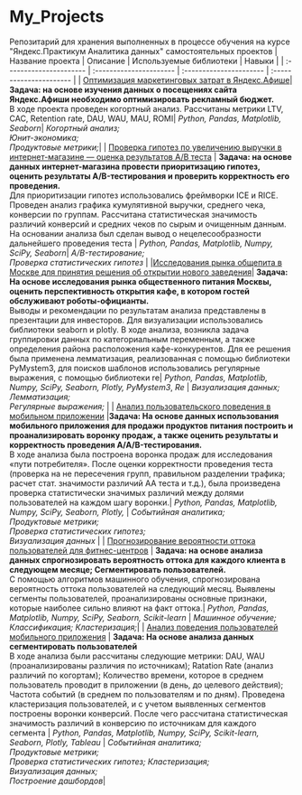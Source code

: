 # My_Projects
Репозитарий для хранения выполненных в процессе обучения на курсе "Яндекс.Практикум Аналитика данных" самостоятельных проектов
| Название проекта | Описание | Используемые библиотеки | Навыки |
| :---------------------- | :---------------------- | :---------------------- | :---------------------- |
| [Оптимизация маркетинговых затрат в Яндекс.Афише](https://github.com/DmitriKuzyakin/My_Projects/tree/main/%D0%90%D0%BD%D0%B0%D0%BB%D0%B8%D0%B7%20%D0%B1%D0%B8%D0%B7%D0%BD%D0%B5%D1%81%20%D0%BF%D0%BE%D0%BA%D0%B0%D0%B7%D0%B0%D1%82%D0%B5%D0%BB%D0%B5%D0%B9)| **Задача: на основе изучения данных о посещениях сайта Яндекс.Афиши необходимо оптимизировать рекламный бюджет.**<br>  В ходе проекта проведен когортный анализ. Рассчитаны метрики LTV, CAC, Retention rate, DAU, WAU, MAU, ROMI| *Python,* *Pandas,* *Matplotlib,* *Seaborn*| *Когортный анализ;* <br>  *Юнит-экономика;* <br> *Продуктовые метрики;*|
| [Проверка гипотез по увеличению выручки в интернет-магазине — оценка результатов A/B теста](https://github.com/DmitriKuzyakin/My_Projects/tree/main/AB%20test) | **Задача: на основе данных интернет-магазина провести приоритизацию гипотез, оценить результаты A/B-тестирования и проверить корректность его проведения.** <br>Для приоритизации гипотез использовались фреймворки ICE и RICE. Проведен анализ графика кумулятивной выручки, среднего чека, конверсии по группам. Рассчитана статистическая значимость различий конверсий и средних чеков по сырым и очищенным данным. На основании анализа был сделан вывод о нецелесообразности дальнейшего проведения теста | *Python,* *Pandas,* *Matplotlib,* *Numpy,* *SciPy,* *Seaborn*| *A/B-тестирование;* <br>*Проверка статистических гипотез* |
|[Исследования рынка общепита в Москве для принятия решения об открытии нового заведения](https://github.com/DmitriKuzyakin/My_Projects/tree/main/%D0%A0%D1%8B%D0%BD%D0%BE%D0%BA%20%D0%BE%D0%B1%D1%89%D0%B5%D0%BF%D0%B8%D1%82%D0%B0%20%D0%9C%D0%BE%D1%81%D0%BA%D0%B2%D1%8B)| **Задача: На основе исследования рынка общественного питания Москвы, оценить перспективность открытия кафе, в котором гостей обслуживают роботы-официанты.**  <br> Выводы и рекомендации по результатам анализа представлены в презентации для инвесторов. Для визуализации использовались библиотеки seaborn и plotly. В ходе анализа, возникла задача группировки данных по категориальным переменным, а также определения района расположения кафе-конкурентов. Для ее решения была применена лемматизация, реализованная с помощью библиотеки PyMystem3, для поисков шаблонов использовались регулярные выражения, с помощью библиотеки re| *Python,* *Pandas,* *Matplotlib,* *Numpy,* *SciPy,* *Seaborn,* *Plotly,* *PyMystem3*, *Re* | *Визуализация данных;* <br>*Лемматизация;* <br>*Регулярные выражения;* |
| [Анализ пользовательского поведения в мобильном приложении](https://github.com/DmitriKuzyakin/My_Projects/tree/main/AAB%20test) |**Задача: На основе данных использования мобильного приложения для продажи продуктов питания построить и проанализировать воронку продаж, а также оценить результаты и корректность проведения A/A/B-тестирования.**<br> В ходе анализа была построена воронка продаж для исследования «пути потребителя». После оценки корректности проведения теста (проверка на не пересечения групп, правильном разделении трафика; расчет стат. значимости различий АА теста и т.д.), была произведена проверка статистически значимых различий между долями пользователей на каждом шагу воронки.|  *Python,* *Pandas,* *Matplotlib,* *Numpy,* *SciPy,* *Seaborn,* *Plotly,* | *Cобытийная аналитика;* <br>*Продуктовые метрики;* <br>*Проверка статистических гипотез;* <br>*Визуализация данных* |
| [Прогнозирование вероятности оттока пользователей для фитнес-центров](https://github.com/DmitriKuzyakin/My_Projects/tree/main/Churn_Fitness) | **Задача: на основе анализа данных спрогнозировать вероятность оттока для каждого клиента в следующем месяце; Сегментировать пользователей.** <br> С помощью алгоритмов машинного обучения, спрогнозирована вероятность оттока пользователей на следующий месяц. Выявлены сегменты пользователей, проанализированы основные признаки, которые наиболее сильно влияют на факт оттока.| *Python,* *Pandas,* *Matplotlib,* *Numpy,* *SciPy,* *Seaborn,* *Scikit-learn* | *Машинное обучение;* *Классификация;* *Кластеризация;*|
| [Анализ поведения пользователей мобильного приложения](https://github.com/DmitriKuzyakin/My_Projects/tree/main/Segmentation) | **Задача: На основе анализа данных сегментировать пользователей** <br> В ходе анализа были рассчитаны следующие метрики:  DAU, WAU (проанализированы различия по источникам); Ratation Rate (анализ различий по когортам); Количество времени, которое в среднем пользователь проводит в приложении (в день, до целевого действия); Частота событий (в среднем по пользователям и по дням). Проведена кластеризация пользователей, и с учетом выявленных сегментов построены воронки конверсий. После чего рассчитана статистическая значимость различий в конверсию по источникам для каждого сегмента | *Python,* *Pandas,* *Matplotlib,* *Numpy,* *SciPy,* *Scikit-learn,* *Seaborn,* *Plotly,* *Tableau* | *Cобытийная аналитика;* <br>*Продуктовые метрики;* <br>*Проверка статистических гипотез;* *Кластеризация;*<br>*Визуализация данных;*<br>*Построение дашбордов*|
